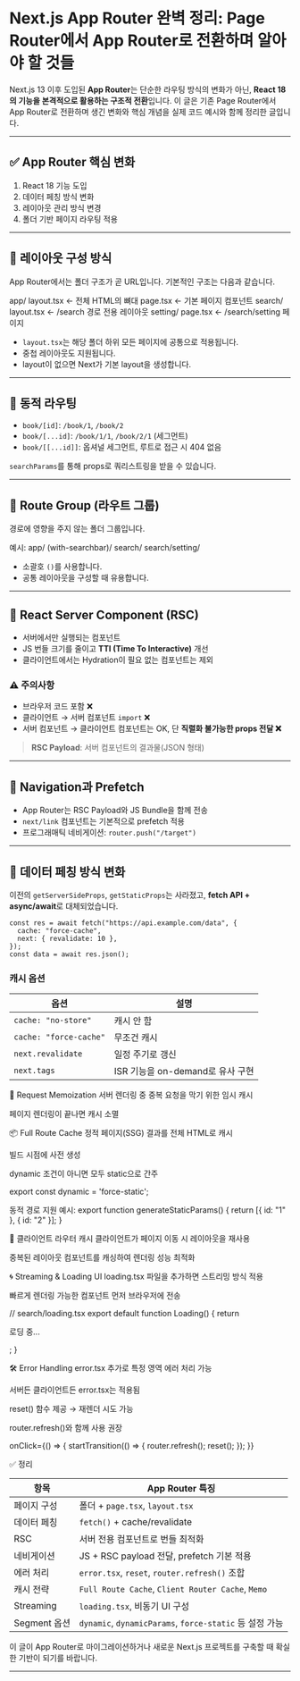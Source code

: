 # Next.js App Router 완벽 정리: Page Router에서 App Router로 전환하며 알아야 할 것들

Next.js 13 이후 도입된 **App Router**는 단순한 라우팅 방식의 변화가 아닌, **React 18의 기능을 본격적으로 활용하는 구조적 전환**입니다. 이 글은 기존 Page Router에서 App Router로 전환하며 생긴 변화와 핵심 개념을 실제 코드 예시와 함께 정리한 글입니다.

---

## ✅ App Router 핵심 변화

1. React 18 기능 도입
2. 데이터 페칭 방식 변화
3. 레이아웃 관리 방식 변경
4. 폴더 기반 페이지 라우팅 적용

---

## 📁 레이아웃 구성 방식

App Router에서는 폴더 구조가 곧 URL입니다. 기본적인 구조는 다음과 같습니다.

app/
layout.tsx ← 전체 HTML의 뼈대
page.tsx ← 기본 페이지 컴포넌트
search/
layout.tsx ← /search 경로 전용 레이아웃
setting/
page.tsx ← /search/setting 페이지

- `layout.tsx`는 해당 폴더 하위 모든 페이지에 공통으로 적용됩니다.
- 중첩 레이아웃도 지원됩니다.
- layout이 없으면 Next가 기본 layout을 생성합니다.

---

## 📌 동적 라우팅

- `book/[id]`: `/book/1`, `/book/2`
- `book/[...id]`: `/book/1/1`, `/book/2/1` (세그먼트)
- `book/[[...id]]`: 옵셔널 세그먼트, 루트로 접근 시 404 없음

`searchParams`를 통해 props로 쿼리스트링을 받을 수 있습니다.

---

## 📂 Route Group (라우트 그룹)

경로에 영향을 주지 않는 폴더 그룹입니다.

예시:
app/
(with-searchbar)/
search/
search/setting/

- 소괄호 `()`를 사용합니다.
- 공통 레이아웃을 구성할 때 유용합니다.

---

## 🧠 React Server Component (RSC)

- 서버에서만 실행되는 컴포넌트
- JS 번들 크기를 줄이고 **TTI (Time To Interactive)** 개선
- 클라이언트에서는 Hydration이 필요 없는 컴포넌트는 제외

### ⚠️ 주의사항

- 브라우저 코드 포함 ❌
- 클라이언트 → 서버 컴포넌트 `import` ❌
- 서버 컴포넌트 → 클라이언트 컴포넌트는 OK, 단 **직렬화 불가능한 props 전달 ❌**

> **RSC Payload**: 서버 컴포넌트의 결과물(JSON 형태)

---

## 🚀 Navigation과 Prefetch

- App Router는 RSC Payload와 JS Bundle을 함께 전송
- `next/link` 컴포넌트는 기본적으로 prefetch 적용
- 프로그래매틱 네비게이션: `router.push("/target")`

---

## 📡 데이터 페칭 방식 변화

이전의 `getServerSideProps`, `getStaticProps`는 사라졌고, **fetch API + async/await**로 대체되었습니다.

```tsx
const res = await fetch("https://api.example.com/data", {
  cache: "force-cache",
  next: { revalidate: 10 },
});
const data = await res.json();
```

### 캐시 옵션

| 옵션                   | 설명                             |
| ---------------------- | -------------------------------- |
| `cache: "no-store"`    | 캐시 안 함                       |
| `cache: "force-cache"` | 무조건 캐시                      |
| `next.revalidate`      | 일정 주기로 갱신                 |
| `next.tags`            | ISR 기능을 on-demand로 유사 구현 |

🔁 Request Memoization
서버 렌더링 중 중복 요청을 막기 위한 임시 캐시

페이지 렌더링이 끝나면 캐시 소멸

📦 Full Route Cache
정적 페이지(SSG) 결과를 전체 HTML로 캐시

빌드 시점에 사전 생성

dynamic 조건이 아니면 모두 static으로 간주

export const dynamic = 'force-static';

동적 경로 지원 예시:
export function generateStaticParams() {
return [{ id: "1" }, { id: "2" }];
}

🧭 클라이언트 라우터 캐시
클라이언트가 페이지 이동 시 레이아웃을 재사용

중복된 레이아웃 컴포넌트를 캐싱하여 렌더링 성능 최적화

🌀 Streaming & Loading UI
loading.tsx 파일을 추가하면 스트리밍 방식 적용

빠르게 렌더링 가능한 컴포넌트 먼저 브라우저에 전송

// search/loading.tsx
export default function Loading() {
return <p>로딩 중...</p>;
}

🛠 Error Handling
error.tsx 추가로 특정 영역 에러 처리 가능

서버든 클라이언트든 error.tsx는 적용됨

reset() 함수 제공 → 재렌더 시도 가능

router.refresh()와 함께 사용 권장

onClick={() => {
startTransition(() => {
router.refresh();
reset();
});
}}

✅ 정리

| 항목         | App Router 특징                                         |
| ------------ | ------------------------------------------------------- |
| 페이지 구성  | 폴더 + `page.tsx`, `layout.tsx`                         |
| 데이터 페칭  | `fetch()` + cache/revalidate                            |
| RSC          | 서버 전용 컴포넌트로 번들 최적화                        |
| 네비게이션   | JS + RSC payload 전달, prefetch 기본 적용               |
| 에러 처리    | `error.tsx`, `reset`, `router.refresh()` 조합           |
| 캐시 전략    | `Full Route Cache`, `Client Router Cache`, `Memo`       |
| Streaming    | `loading.tsx`, 비동기 UI 구성                           |
| Segment 옵션 | `dynamic`, `dynamicParams`, `force-static` 등 설정 가능 |

이 글이 App Router로 마이그레이션하거나 새로운 Next.js 프로젝트를 구축할 때 확실한 기반이 되기를 바랍니다.

---
